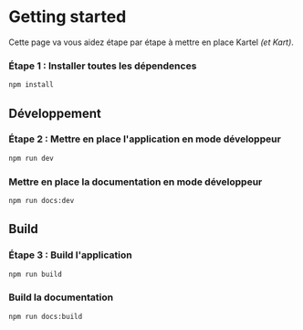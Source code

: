 # Getting started

Cette page va vous aidez étape par étape à mettre en place Kartel *(et Kart)*.

### Étape 1 : Installer toutes les dépendences

```bash
npm install
```

## Développement
### Étape 2 : Mettre en place l'application en mode développeur

```bash
npm run dev
```

### Mettre en place la documentation en mode développeur

```bash
npm run docs:dev
```

## Build
### Étape 3 : Build l'application

```bash
npm run build
```

### Build la documentation

```bash
npm run docs:build
```